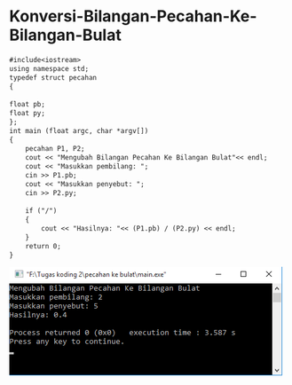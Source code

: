 # Konversi-Bilangan-Pecahan-Ke-Bilangan-Bulat
    #include<iostream>
    using namespace std;
    typedef struct pecahan
    {

    float pb;
    float py;
    };
    int main (float argc, char *argv[])
    {
        pecahan P1, P2;
        cout << "Mengubah Bilangan Pecahan Ke Bilangan Bulat"<< endl;
        cout << "Masukkan pembilang: ";
        cin >> P1.pb;
        cout << "Masukkan penyebut: ";
        cin >> P2.py;

        if ("/")
        {
            cout << "Hasilnya: "<< (P1.pb) / (P2.py) << endl;
        }
        return 0;
    }
   ![img](https://raw.githubusercontent.com/BambangPriam/Konversi-Bilangan-Pecahan-Ke-Bilangan-Bulat/master/Konversi%20Bilangan%20Pecahan%20Ke%20Bilangan%20Bulat.png)
